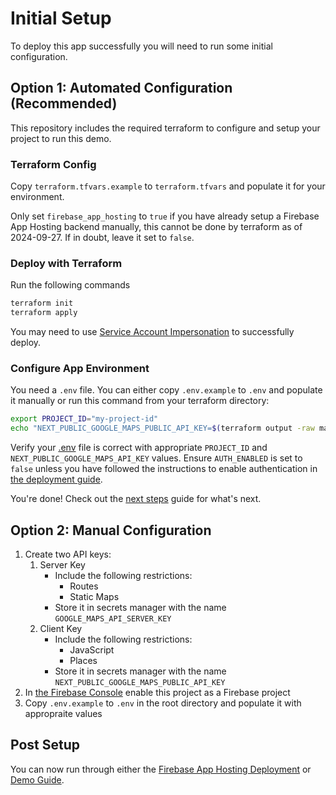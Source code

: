 # Initial Setup

To deploy this app successfully you will need to run some initial configuration.

## Option 1: Automated Configuration (Recommended)

This repository includes the required terraform to configure and setup your project to run this demo.

### Terraform Config

Copy `terraform.tfvars.example` to `terraform.tfvars` and populate it for your environment.

Only set `firebase_app_hosting` to `true` if you have already setup a Firebase App Hosting backend manually, this cannot be done by terraform as of 2024-09-27. If in doubt, leave it set to `false`.

### Deploy with Terraform

Run the following commands

```sh
terraform init
terraform apply
```

You may need to use [Service Account Impersonation](https://cloud.google.com/blog/topics/developers-practitioners/using-google-cloud-service-account-impersonation-your-terraform-code) to successfully deploy.

### Configure App Environment

You need a `.env` file. You can either copy `.env.example` to `.env` and populate it manually or run this command from your terraform directory:

```sh
export PROJECT_ID="my-project-id"
echo "NEXT_PUBLIC_GOOGLE_MAPS_PUBLIC_API_KEY=$(terraform output -raw maps_public_api_key)\nGOOGLE_MAPS_API_SERVER_KEY=$(terraform output -raw maps_server_api_key)\nGOOGLE_CLOUD_PROJECT=${PROJECT_ID}\nAUTH_ENABLED=false" | tee ../.env
```

Verify your [.env](../.env) file is correct with appropriate `PROJECT_ID` and `NEXT_PUBLIC_GOOGLE_MAPS_API_KEY` values. Ensure `AUTH_ENABLED` is set to `false` unless you have followed the instructions to enable authentication in [the deployment guide](deploy.md).

You're done! Check out the [next steps](#post-setup) guide for what's next.

## Option 2: Manual Configuration

1. Create two API keys:
   1. Server Key
      - Include the following restrictions:
        - Routes
        - Static Maps
      - Store it in secrets manager with the name `GOOGLE_MAPS_API_SERVER_KEY`
   2. Client Key
      - Include the following restrictions:
        - JavaScript
        - Places
      - Store it in secrets manager with the name `NEXT_PUBLIC_GOOGLE_MAPS_PUBLIC_API_KEY`
2. In [the Firebase Console](https://console.firebase.google.com) enable this project as a Firebase project
3. Copy `.env.example` to `.env` in the root directory and populate it with appropraite values

## Post Setup

You can now run through either the [Firebase App Hosting Deployment](deploy.md) or [Demo Guide](demo.md).
